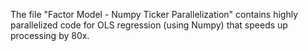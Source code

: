 The file "Factor Model - Numpy Ticker Parallelization" contains highly parallelized code for OLS regression (using Numpy) that speeds up processing by 80x. 
